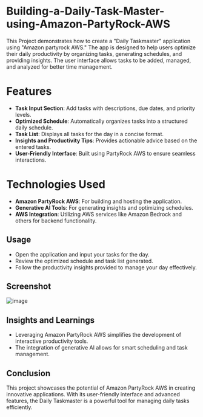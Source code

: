 # Building-a-Daily-Task-Master-using-Amazon-PartyRock-AWS
This Project demonstrates how to create a "Daily Taskmaster" application using "Amazon partyrock AWS." The app is designed to help users optimize their daily productivity by organizing tasks, generating schedules, and providing insights. The user interface allows tasks to be added, managed, and analyzed for better time management. 

# Features
- **Task Input Section**: Add tasks with descriptions, due dates, and priority levels.
- **Optimized Schedule**: Automatically organizes tasks into a structured daily schedule.
- **Task List**: Displays all tasks for the day in a concise format.
- **Insights and Productivity Tips**: Provides actionable advice based on the entered tasks.
- **User-Friendly Interface**: Built using PartyRock AWS to ensure seamless interactions.

# Technologies Used
- **Amazon PartyRock AWS**: For building and hosting the application.
- **Generative AI Tools**: For generating insights and optimizing schedules.
- **AWS Integration**: Utilizing AWS services like Amazon Bedrock and others for backend functionality.

## Usage
- Open the application and input your tasks for the day.
- Review the optimized schedule and task list generated.
- Follow the productivity insights provided to manage your day effectively.

## Screenshot
![image](https://github.com/user-attachments/assets/ca72889c-f970-4bbb-a086-970fa4901c97)

## Insights and Learnings
- Leveraging Amazon PartyRock AWS simplifies the development of interactive productivity tools.
- The integration of generative AI allows for smart scheduling and task management.

## Conclusion
This project showcases the potential of Amazon PartyRock AWS in creating innovative applications. With its user-friendly interface and advanced features, the Daily Taskmaster is a powerful tool for managing daily tasks efficiently.



